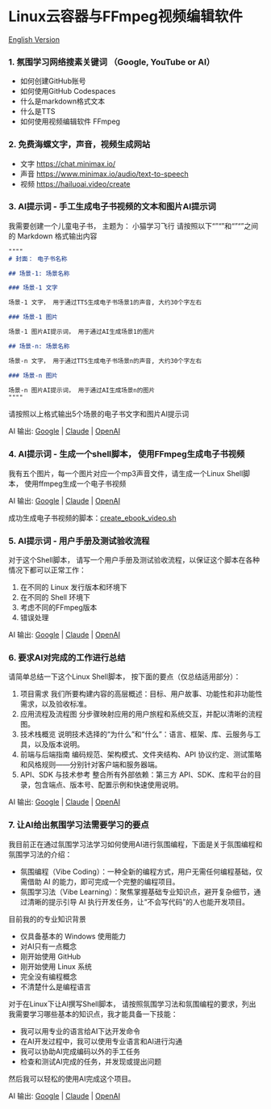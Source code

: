 # Linux云容器与FFmpeg视频编辑软件

[English Version](README.md)

### 1. 氛围学习网络搜素关键词 （Google, YouTube or AI）

- 如何创建GitHub账号
- 如何使用GitHub Codespaces
- 什么是markdown格式文本
- 什么是TTS
- 如何使用视频编辑软件 FFmpeg


### 2. 免费海螺文字，声音，视频生成网站

- 文字 https://chat.minimax.io/
- 声音 https://www.minimax.io/audio/text-to-speech
- 视频 https://hailuoai.video/create

### 3. AI提示词 - 手工生成电子书视频的文本和图片AI提示词

我需要创建一个儿童电子书， 主题为： 小猫学习飞行
请按照以下“”“”和“”“”之间的 Markdown 格式输出内容

```markdown
""""
# 封面： 电子书名称

## 场景-1: 场景名称

### 场景-1 文字

场景-1 文字， 用于通过TTS生成电子书场景1的声音, 大约30个字左右

### 场景-1 图片

场景-1 图片AI提示词， 用于通过AI生成场景1的图片

## 场景-n: 场景名称

场景-n 文字， 用于通过TTS生成电子书场景n的声音, 大约30个字左右

### 场景-n 图片

场景-n 图片AI提示词， 用于通过AI生成场景n的图片
""""
```
请按照以上格式输出5个场景的电子书文字和图片AI提示词

AI 输出: [Google](ai_output_zh_CN/gemini/3.md) | [Claude](ai_output_zh_CN/claude/3.md) | [OpenAI](ai_output_zh_CN/chatgpt/3.md)

### 4. AI提示词 - 生成一个shell脚本， 使用FFmpeg生成电子书视频

我有五个图片，每一个图片对应一个mp3声音文件，请生成一个Linux Shell脚本， 使用ffmpeg生成一个电子书视频

AI 输出: [Google](ai_output_zh_CN/gemini/4.md) | [Claude](ai_output_zh_CN/claude/4.md) | [OpenAI](ai_output_zh_CN/chatgpt/4.md)

成功生成电子书视频的脚本：[create_ebook_video.sh](ai_output_zh_CN/create_ebook_video.sh)

### 5. AI提示词 - 用户手册及测试验收流程

对于这个Shell脚本， 请写一个用户手册及测试验收流程，以保证这个脚本在各种情况下都可以正常工作：

1. 在不同的 Linux 发行版本和环境下
2. 在不同的 Shell 环境下
3. 考虑不同的FFmpeg版本
4. 错误处理

AI 输出: [Google](ai_output_zh_CN/gemini/5.md) | [Claude](ai_output_zh_CN/claude/5.md) | [OpenAI](ai_output_zh_CN/chatgpt/5.md)

### 6. 要求AI对完成的工作进行总结

请简单总结一下这个Linux Shell脚本， 按下面的要点（仅总结适用部分）：

1. 项目需求 我们所要构建内容的高层概述：目标、用户故事、功能性和非功能性需求，以及验收标准。
2. 应用流程及流程图 分步骤映射应用的用户旅程和系统交互，并配以清晰的流程图。
3. 技术栈概览 说明技术选择的“为什么”和“什么”：语言、框架、库、云服务与工具，以及版本说明。
4. 前端与后端指南 编码规范、架构模式、文件夹结构、API 协议约定、测试策略和风格规则——分别针对客户端和服务器端。
5. API、SDK 与技术参考 整合所有外部依赖：第三方 API、SDK、库和平台的目录，包含端点、版本号、配置示例和快速使用说明。

AI 输出: [Google](ai_output_zh_CN/gemini/6.md) | [Claude](ai_output_zh_CN/claude/6.md) | [OpenAI](ai_output_zh_CN/chatgpt/6.md)

### 7. 让AI给出氛围学习法需要学习的要点

我目前正在通过氛围学习法学习如何使用AI进行氛围编程，下面是关于氛围编程和氛围学习法的介绍：

- 氛围编程（Vibe Coding）：一种全新的编程方式，用户无需任何编程基础，仅需借助 AI 的能力，即可完成一个完整的编程项目。
- 氛围学习法（Vibe Learning）：聚焦掌握基础专业知识点，避开复杂细节，通过清晰的提示引导 AI 执行开发任务，让“不会写代码”的人也能开发项目。

目前我的的专业知识背景

- 仅具备基本的 Windows 使用能力  
- 对AI只有一点概念 
- 刚开始使用 GitHub  
- 刚开始使用 Linux 系统  
- 完全没有编程概念
- 不清楚什么是编程语言  

对于在Linux下让AI撰写Shell脚本， 请按照氛围学习法和氛围编程的要求，列出我需要学习哪些基本的知识点，我才能具备一下技能：

- 我可以用专业的语言给AI下达开发命令  
- 在AI开发过程中，我可以使用专业语言和AI进行沟通
- 我可以协助AI完成编码以外的手工任务
- 检查和测试AI完成的任务，并发现或提出问题

然后我可以轻松的使用AI完成这个项目。

AI 输出: [Google](ai_output_zh_CN/gemini/7.md) | [Claude](ai_output_zh_CN/claude/7.md) | [OpenAI](ai_output_zh_CN/chatgpt/7.md)